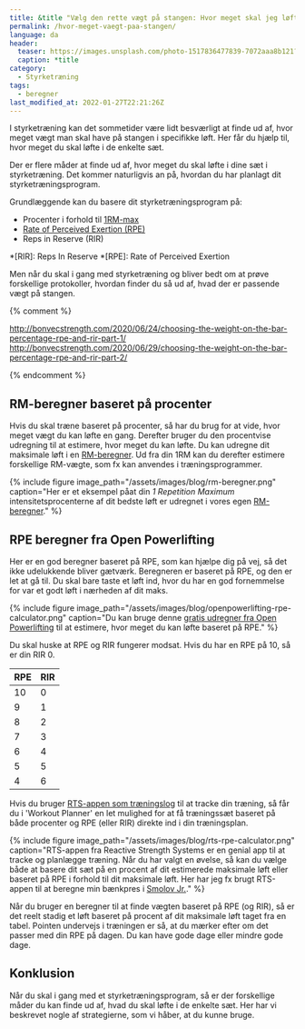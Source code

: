 ```yaml
---
title: &title "Vælg den rette vægt på stangen: Hvor meget skal jeg løfte?"
permalink: /hvor-meget-vaegt-paa-stangen/
language: da
header:
  teaser: https://images.unsplash.com/photo-1517836477839-7072aaa8b121?ixlib=rb-1.2.1&ixid=MnwxMjA3fDB8MHxwaG90by1wYWdlfHx8fGVufDB8fHx8&auto=format&fit=crop&w=400&q=5
  caption: *title
category:
  - Styrketræning
tags:
  - beregner
last_modified_at: 2022-01-27T22:21:26Z
---
```


I styrketræning kan det sommetider være lidt besværligt at finde ud af, hvor meget vægt man skal have på stangen i specifikke løft. Her får du hjælp til, hvor meget du skal løfte i de enkelte sæt.

Der er flere måder at finde ud af, hvor meget du skal løfte i dine sæt i styrketræning. Det kommer naturligvis an på, hvordan du har planlagt dit styrketræningsprogram.

Grundlæggende kan du basere dit styrketræningsprogram på:

- Procenter i forhold til [1RM-max](/rm-beregner/)
- [Rate of Perceived Exertion (RPE)](/rpe/)
- Reps in Reserve (RIR)

*[RIR]: Reps In Reserve
*[RPE]: Rate of Perceived Exertion

Men når du skal i gang med styrketræning og bliver bedt om at prøve forskellige protokoller, hvordan finder du så ud af, hvad der er passende vægt på stangen.

{% comment %}

http://bonvecstrength.com/2020/06/24/choosing-the-weight-on-the-bar-percentage-rpe-and-rir-part-1/
http://bonvecstrength.com/2020/06/29/choosing-the-weight-on-the-bar-percentage-rpe-and-rir-part-2/

{% endcomment %}

## RM-beregner baseret på procenter

Hvis du skal træne baseret på procenter, så har du brug for at vide, hvor meget vægt du kan løfte en gang. Derefter bruger du den procentvise udregning til at estimere, hvor meget du kan løfte. Du kan udregne dit maksimale løft i en [RM-beregner](/rm-beregner/). Ud fra din 1RM kan du derefter estimere forskellige RM-vægte, som fx kan anvendes i træningsprogrammer.

{% include figure image_path="/assets/images/blog/rm-beregner.png" caption="Her er et eksempel påat din _1 Repetition Maximum_ intensitetsprocenterne af dit bedste løft er udregnet i vores egen [RM-beregner](/rm-beregner/)." %}

## RPE beregner fra Open Powerlifting

Her er en god beregner baseret på RPE, som kan hjælpe dig på vej, så det ikke udelukkende bliver gætværk. Beregneren er baseret på RPE, og den er let at gå til. Du skal bare taste et løft ind, hvor du har en god fornemmelse for var et godt løft i nærheden af dit maks.

{% include figure image_path="/assets/images/blog/openpowerlifting-rpe-calculator.png" caption="Du kan bruge denne [gratis udregner fra Open Powerlifting](https://www.plsource.org/rpe-calc/) til at estimere, hvor meget du kan løfte baseret på RPE." %}

Du skal huske at RPE og RIR fungerer modsat. Hvis du har en RPE på 10, så er din RIR 0. 

| RPE | RIR |
|-|-|
| 10 | 0 |
| 9 | 1 |
| 8 | 2 |
| 7 | 3 |
| 6 | 4 |
| 5 | 5 |
| 4 | 6 |

Hvis du bruger [RTS-appen som træningslog](/rts-app/) til at tracke din træning, så får du i 'Workout Planner' en let mulighed for at få træningssæt baseret på både procenter og RPE (eller RIR) direkte ind i din træningsplan.

{% include figure image_path="/assets/images/blog/rts-rpe-calculator.png" caption="RTS-appen fra Reactive Strength Systems er en genial app til at tracke og planlægge træning. Når du har valgt en øvelse, så kan du vælge både at basere dit sæt på en procent af dit estimerede maksimale løft eller baseret på RPE i forhold til dit maksimale løft. Her har jeg fx brugt RTS-appen til at beregne min bænkpres i [Smolov Jr.](/smolov-jr-beregner/)." %}

Når du bruger en beregner til at finde vægten baseret på RPE (og RIR), så er det reelt stadig et løft baseret på procent af dit maksimale løft taget fra en tabel. Pointen undervejs i træningen er så, at du mærker efter om det passer med din RPE på dagen. Du kan have gode dage eller mindre gode dage.

## Konklusion

Når du skal i gang med et styrketræningsprogram, så er der forskellige måder du kan finde ud af, hvad du skal løfte i de enkelte sæt. Her har vi beskrevet nogle af strategierne, som vi håber, at du kunne bruge.
